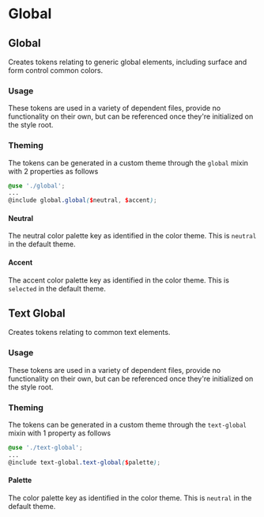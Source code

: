 # Global

## Global

Creates tokens relating to generic global elements, including surface and form control common colors.

### Usage

These tokens are used in a variety of dependent files, provide no functionality on their own, but can be referenced once they're initialized on the style root.

### Theming

The tokens can be generated in a custom theme through the `global` mixin with 2 properties as follows

```scss
@use './global';
...
@include global.global($neutral, $accent);
```

#### Neutral

The neutral color palette key as identified in the color theme. This is `neutral` in the default theme.

#### Accent

The accent color palette key as identified in the color theme. This is `selected` in the default theme.

## Text Global

Creates tokens relating to common text elements.

### Usage

These tokens are used in a variety of dependent files, provide no functionality on their own, but can be referenced once they're initialized on the style root.

### Theming

The tokens can be generated in a custom theme through the `text-global` mixin with 1 property as follows

```scss
@use './text-global';
...
@include text-global.text-global($palette);
```

#### Palette

The color palette key as identified in the color theme. This is `neutral` in the default theme.